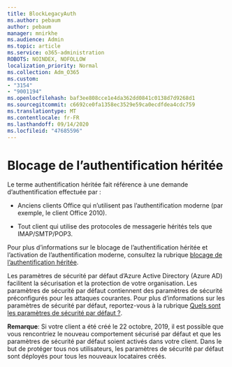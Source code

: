 ```yaml
---
title: BlockLegacyAuth
ms.author: pebaum
author: pebaum
manager: mnirkhe
ms.audience: Admin
ms.topic: article
ms.service: o365-administration
ROBOTS: NOINDEX, NOFOLLOW
localization_priority: Normal
ms.collection: Adm_O365
ms.custom:
- "3154"
- "9001194"
ms.openlocfilehash: baf3ee808cce1e4da362dd0841c0138d7d9268d1
ms.sourcegitcommit: c6692ce0fa1358ec3529e59ca0ecdfdea4cdc759
ms.translationtype: MT
ms.contentlocale: fr-FR
ms.lasthandoff: 09/14/2020
ms.locfileid: "47685596"
---
```

# <a name="blocking-legacy-authentication"></a>Blocage de l’authentification héritée

Le terme authentification héritée fait référence à une demande d’authentification effectuée par :

- Anciens clients Office qui n’utilisent pas l’authentification moderne (par exemple, le client Office 2010).

- Tout client qui utilise des protocoles de messagerie hérités tels que IMAP/SMTP/POP3.

Pour plus d’informations sur le blocage de l’authentification héritée et l’activation de l’authentification moderne, consultez la rubrique [blocage de l’authentification héritée](https://docs.microsoft.com/azure/active-directory/conditional-access/concept-conditional-access-block-legacy-authentication).

Les paramètres de sécurité par défaut d’Azure Active Directory (Azure AD) facilitent la sécurisation et la protection de votre organisation. Les paramètres de sécurité par défaut contiennent des paramètres de sécurité préconfigurés pour les attaques courantes.
Pour plus d’informations sur les paramètres de sécurité par défaut, reportez-vous à la rubrique [Quels sont les paramètres de sécurité par défaut ?](https://docs.microsoft.com/azure/active-directory/fundamentals/concept-fundamentals-security-defaults). 

**Remarque**: Si votre client a été créé le 22 octobre, 2019, il est possible que vous rencontriez le nouveau comportement sécurisé par défaut et que les paramètres de sécurité par défaut soient activés dans votre client.  Dans le but de protéger tous nos utilisateurs, les paramètres de sécurité par défaut sont déployés pour tous les nouveaux locataires créés.
